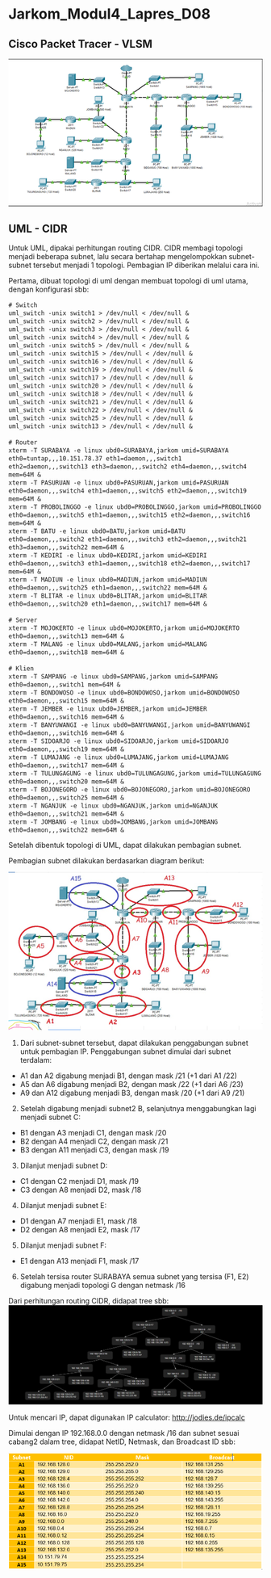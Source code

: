 # Jarkom_Modul4_Lapres_D08
## Cisco Packet Tracer - VLSM

![alt text](images/CPT1.png)

## UML - CIDR
Untuk UML, dipakai perhitungan routing CIDR. CIDR membagi topologi menjadi beberapa subnet, lalu secara bertahap mengelompokkan subnet-subnet tersebut menjadi 1 topologi. Pembagian IP diberikan melalui cara ini. 

Pertama, dibuat topologi di uml dengan membuat topologi di uml utama, dengan konfigurasi sbb:
```
# Switch
uml_switch -unix switch1 > /dev/null < /dev/null &
uml_switch -unix switch2 > /dev/null < /dev/null &
uml_switch -unix switch3 > /dev/null < /dev/null &
uml_switch -unix switch4 > /dev/null < /dev/null &
uml_switch -unix switch5 > /dev/null < /dev/null &
uml_switch -unix switch15 > /dev/null < /dev/null &
uml_switch -unix switch16 > /dev/null < /dev/null &
uml_switch -unix switch19 > /dev/null < /dev/null &
uml_switch -unix switch17 > /dev/null < /dev/null &
uml_switch -unix switch20 > /dev/null < /dev/null &
uml_switch -unix switch18 > /dev/null < /dev/null &
uml_switch -unix switch21 > /dev/null < /dev/null &
uml_switch -unix switch22 > /dev/null < /dev/null &
uml_switch -unix switch25 > /dev/null < /dev/null &
uml_switch -unix switch13 > /dev/null < /dev/null &

# Router
xterm -T SURABAYA -e linux ubd0=SURABAYA,jarkom umid=SURABAYA eth0=tuntap,,,10.151.78.37 eth1=daemon,,,switch1 eth2=daemon,,,switch13 eth3=daemon,,,switch2 eth4=daemon,,,switch4 mem=64M &
xterm -T PASURUAN -e linux ubd0=PASURUAN,jarkom umid=PASURUAN eth0=daemon,,,switch4 eth1=daemon,,,switch5 eth2=daemon,,,switch19 mem=64M &
xterm -T PROBOLINGGO -e linux ubd0=PROBOLINGGO,jarkom umid=PROBOLINGGO eth0=daemon,,,switch5 eth1=daemon,,,switch15 eth2=daemon,,,switch16 mem=64M &
xterm -T BATU -e linux ubd0=BATU,jarkom umid=BATU eth0=daemon,,,switch2 eth1=daemon,,,switch3 eth2=daemon,,,switch21 eth3=daemon,,,switch22 mem=64M &
xterm -T KEDIRI -e linux ubd0=KEDIRI,jarkom umid=KEDIRI eth0=daemon,,,switch3 eth1=daemon,,,switch18 eth2=daemon,,,switch17 mem=64M &
xterm -T MADIUN -e linux ubd0=MADIUN,jarkom umid=MADIUN eth0=daemon,,,switch25 eth1=daemon,,,switch22 mem=64M &
xterm -T BLITAR -e linux ubd0=BLITAR,jarkom umid=BLITAR eth0=daemon,,,switch20 eth1=daemon,,,switch17 mem=64M &

# Server
xterm -T MOJOKERTO -e linux ubd0=MOJOKERTO,jarkom umid=MOJOKERTO eth0=daemon,,,switch13 mem=64M &
xterm -T MALANG -e linux ubd0=MALANG,jarkom umid=MALANG eth0=daemon,,,switch18 mem=64M &

# Klien
xterm -T SAMPANG -e linux ubd0=SAMPANG,jarkom umid=SAMPANG eth0=daemon,,,switch1 mem=64M &
xterm -T BONDOWOSO -e linux ubd0=BONDOWOSO,jarkom umid=BONDOWOSO eth0=daemon,,,switch15 mem=64M &
xterm -T JEMBER -e linux ubd0=JEMBER,jarkom umid=JEMBER eth0=daemon,,,switch16 mem=64M &
xterm -T BANYUWANGI -e linux ubd0=BANYUWANGI,jarkom umid=BANYUWANGI eth0=daemon,,,switch16 mem=64M &
xterm -T SIDOARJO -e linux ubd0=SIDOARJO,jarkom umid=SIDOARJO eth0=daemon,,,switch19 mem=64M &
xterm -T LUMAJANG -e linux ubd0=LUMAJANG,jarkom umid=LUMAJANG eth0=daemon,,,switch17 mem=64M &
xterm -T TULUNGAGUNG -e linux ubd0=TULUNGAGUNG,jarkom umid=TULUNGAGUNG eth0=daemon,,,switch20 mem=64M &
xterm -T BOJONEGORO -e linux ubd0=BOJONEGORO,jarkom umid=BOJONEGORO eth0=daemon,,,switch25 mem=64M &
xterm -T NGANJUK -e linux ubd0=NGANJUK,jarkom umid=NGANJUK eth0=daemon,,,switch21 mem=64M &
xterm -T JOMBANG -e linux ubd0=JOMBANG,jarkom umid=JOMBANG eth0=daemon,,,switch22 mem=64M &
```

Setelah dibentuk topologi di UML, dapat dilakukan pembagian subnet.

Pembagian subnet dilakukan berdasarkan diagram berikut:

![alt text](images/UML1.png)

1. Dari subnet-subnet tersebut, dapat dilakukan penggabungan subnet untuk pembagian IP. Penggabungan subnet dimulai dari subnet terdalam:
- A1 dan A2 digabung menjadi B1, dengan mask /21 (+1 dari A1 /22)
- A5 dan A6 digabung menjadi B2, dengan mask /22 (+1 dari A6 /23)
- A9 dan A12 digabung menjadi B3, dengan mask /20 (+1 dari A9 /21)
2. Setelah digabung menjadi subnet2 B, selanjutnya menggabungkan lagi menjadi subnet C:
- B1 dengan A3 menjadi C1, dengan mask /20
- B2 dengan A4 menjadi C2, dengan mask /21
- B3 dengan A11 menjadi C3, dengan mask /19
3. Dilanjut menjadi subnet D:
- C1 dengan C2 menjadi D1, mask /19
- C3 dengan A8 menjadi D2, mask /18
4. Dilanjut menjadi subnet E:
- D1 dengan A7 menjadi E1, mask /18
- D2 dengan A8 menjadi E2, mask /17
5. Dilanjut menjadi subnet F:
- E1 dengan A13 menjadi F1, mask /17
6. Setelah tersisa router SURABAYA semua subnet yang tersisa (F1, E2) digabung menjadi topologi G dengan netmask /16

Dari perhitungan routing CIDR, didapat tree sbb:
![alt text](images/UML2.png)

Untuk mencari IP, dapat digunakan IP calculator: http://jodies.de/ipcalc

Dimulai dengan IP 192.168.0.0 dengan netmask /16 dan subnet sesuai cabang2 dalam tree, didapat NetID, Netmask, dan Broadcast ID sbb:

![alt text](images/UML3.PNG)
